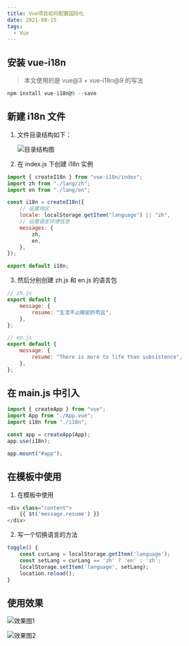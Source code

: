 ```yaml
---
title: Vue项目如何配置国际化
date: 2021-08-15
tags:
  - Vue
---
```


## 安装 vue-i18n

> 本文使用的是 vue@3 + vue-i18n@9 的写法

```javascript
npm install vue-i18n@9 --save
```

## 新建 i18n 文件

1. 文件目录结构如下：<div>![目录结构图](/images/vue_1_1.webp)</div>

2. 在 index.js 下创建 i18n 实例

```javascript
import { createI18n } from "vue-i18n/index";
import zh from "./lang/zh";
import en from "./lang/en";

const i18n = createI18n({
    // 设置地区
    locale: localStorage.getItem("language") || "zh",
    // 设置语言环境信息
    messages: {
        zh,
        en,
    },
});

export default i18n;
```

3. 然后分别创建 zh.js 和 en.js 的语言包

```javascript
// zh.js
export default {
    message: {
        resume: "生活不止眼前的苟且",
    },
};
```

```javascript
// en.js
export default {
    message: {
        resume: "There is more to life than subsistence",
    },
};
```

## 在 main.js 中引入

```javascript
import { createApp } from "vue";
import App from "./App.vue";
import i18n from "./i18n";

const app = createApp(App);
app.use(i18n);

app.mount("#app");
```

## 在模板中使用

1. 在模板中使用

```javascript
<div class="content">
    {{ $t('message.resume') }}
</div>
```

2. 写一个切换语言的方法

```javascript
toggle() {
    const curLang = localStorage.getItem('language');
    const setLang = curLang == 'zh' ? 'en' : 'zh';
    localStorage.setItem('language', setLang);
    location.reload();
}
```

## 使用效果

![效果图1](/images/vue_1_2.webp)

![效果图2](/images/vue_1_3.webp)
